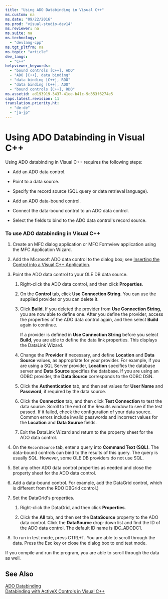 ```yaml
---
title: "Using ADO Databinding in Visual C++"
ms.custom: na
ms.date: "09/22/2016"
ms.prod: "visual-studio-dev14"
ms.reviewer: na
ms.suite: na
ms.technology: 
  - "devlang-cpp"
ms.tgt_pltfrm: na
ms.topic: "article"
dev_langs: 
  - "C++"
helpviewer_keywords: 
  - "bound controls [C++], ADO"
  - "ADO [C++], data binding"
  - "data binding [C++], RDO"
  - "data binding [C++], ADO"
  - "bound controls [C++], RDO"
ms.assetid: ad193919-3437-41ee-b41c-9d353f6274e5
caps.latest.revision: 11
translation.priority.ht: 
  - "de-de"
  - "ja-jp"
---
```

# Using ADO Databinding in Visual C++
Using ADO databinding in Visual C++ requires the following steps:  
  
-   Add an ADO data control.  
  
-   Point to a data source.  
  
-   Specify the record source (SQL query or data retrieval language).  
  
-   Add an ADO data-bound control.  
  
-   Connect the data-bound control to an ADO data control.  
  
-   Select the fields to bind to the ADO data control's record source.  
  
### To use ADO databinding in Visual C++  
  
1.  Create an MFC dialog application or MFC Formview application using the MFC Application Wizard.  
  
2.  Add the Microsoft ADO data control to the dialog box; see [Inserting the Control into a Visual C++ Application](../vs140/inserting-the-control-into-a-visual-c---application.md).  
  
3.  Point the ADO data control to your OLE DB data source.  
  
    1.  Right-click the ADO data control, and then click **Properties**.  
  
    2.  On the **Control** tab, click **Use Connection String**. You can use the supplied provider or you can delete it.  
  
    3.  Click **Build**. If you deleted the provider from **Use Connection String**, you are now able to define one. After you define the provider, access the properties of the ADO data control again, and then select **Build** again to continue.  
  
         If a provider is defined in **Use Connection String** before you select **Build**, you are able to define the data link properties. This displays the DataLink Wizard.  
  
    4.  Change the **Provider** if necessary, and define **Location** and **Data Source** values, as appropriate for your provider. For example, if you are using a SQL Server provider, **Location** specifies the database server and **Data Source** specifies the database. If you are using an ODBC provider, the **Data Source** corresponds to the ODBC DSN.  
  
    5.  Click the **Authentication** tab, and then set values for **User Name** and **Password**, if required by the data source.  
  
    6.  Click the **Connection** tab, and then click **Test Connection** to test the data source. Scroll to the end of the Results window to see if the test passed. If it failed, check the configuration of your data source. Common errors include invalid passwords and incorrect values for the **Location** and **Data Source** fields.  
  
    7.  Exit the DataLink Wizard and return to the property sheet for the ADO data control.  
  
4.  On the `RecordSource` tab, enter a query into **Command Text (SQL)**. The data-bound controls can bind to the results of this query. The query is usually SQL. However, some OLE DB providers do not use SQL.  
  
5.  Set any other ADO data control properties as needed and close the property sheet for the ADO data control.  
  
6.  Add a data-bound control. For example, add the DataGrid control, which is different from the RDO DBGrid control.)  
  
7.  Set the DataGrid's properties.  
  
    1.  Right-click the DataGrid, and then click **Properties**.  
  
    2.  Click the **All** tab, and then set the **DataSource** property to the ADO data control. Click the **DataSource** drop-down list and find the ID of the ADO data control. The default ID name is IDC_ADODC1.  
  
8.  To run in test mode, press CTRL+T. You are able to scroll through the data. Press the Esc key or close the dialog box to end test mode.  
  
 If you compile and run the program, you are able to scroll through the data as well.  
  
## See Also  
 [ADO Databinding](../vs140/ado-databinding.md)   
 [Databinding with ActiveX Controls in Visual C++](../vs140/databinding-with-activex-controls-in-visual-c--.md)